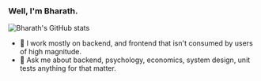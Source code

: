 ### Well, I'm Bharath.

![Bharath's GitHub stats](https://github-readme-stats.vercel.app/api?username=Bharathsh36&show_icons=true&theme=radical)


- 🔭 I work mostly on backend, and frontend that isn't consumed by users of high magnitude.
- 💬 Ask me about backend, psychology, economics, system design, unit tests anything for that matter. 
 

 
